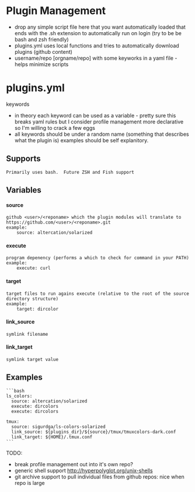 Plugin Management
====
- drop any simple script file here that you want automatically loaded that ends with the .sh extension to automatically run on login (try to be be bash and zsh friendly)
- plugins.yml uses local functions and tries to automatically download plugins (github content)
- username/repo [orgname/repo] with some keyworks in a yaml file - helps minimize scripts

# plugins.yml
keywords
- in theory each keyword can be used as a variable - pretty sure this breaks yaml rules
but I consider profile management more declarative so I'm willing to crack a few eggs
- all keywords should be under a random name (something that describes what the plugin is) examples should be self explanitory.

## Supports
    Primarily uses bash.  Future ZSH and Fish support

Variables
----

#### source
    github <user>/<reponame> which the plugin modules will translate to https://github.com/<user>/<reponame>.git
    example:
        source: altercation/solarized

#### execute
    program depenency (performs a which to check for command in your PATH)
    example:
        execute: curl

#### target
    target files to run agains execute (relative to the root of the source directory structure)
    example:
        target: dircolor

#### link_source
    symlink filename

#### link_target
    symlink target value

Examples
----
    ```bash
    ls_colors:
      source: altercation/solarized
      execute: dircolors
      execute: dircolors

    tmux:
      source: sigurdga/ls-colors-solarized
      link_source: ${plugins_dir}/${source}/tmux/tmuxcolors-dark.conf
      link_target: ${HOME}/.tmux.conf
    ```

TODO:
- break profile management out into it's own repo?
- generic shell support http://hyperpolyglot.org/unix-shells
- git archive support to pull individual files from github repos: nice when repo is large
